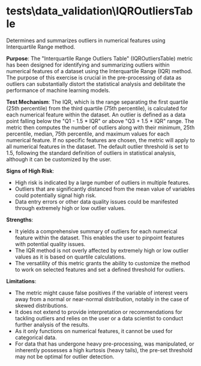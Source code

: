 # tests\data_validation\IQROutliersTable

Determines and summarizes outliers in numerical features using Interquartile Range method.

**Purpose**: The "Interquartile Range Outliers Table" (IQROutliersTable) metric has been designed for identifying
and summarizing outliers within numerical features of a dataset using the Interquartile Range (IQR) method. The
purpose of this exercise is crucial in the pre-processing of data as outliers can substantially distort the
statistical analysis and debilitate the performance of machine learning models.

**Test Mechanism**: The IQR, which is the range separating the first quartile (25th percentile) from the third
quartile (75th percentile), is calculated for each numerical feature within the dataset. An outlier is defined as a
data point falling below the "Q1 - 1.5 * IQR" or above "Q3 + 1.5 * IQR" range. The metric then computes the number
of outliers along with their minimum, 25th percentile, median, 75th percentile, and maximum values for each
numerical feature. If no specific features are chosen, the metric will apply to all numerical features in the
dataset. The default outlier threshold is set to 1.5, following the standard definition of outliers in statistical
analysis, although it can be customized by the user.

**Signs of High Risk**:
- High risk is indicated by a large number of outliers in multiple features.
- Outliers that are significantly distanced from the mean value of variables could potentially signal high risk.
- Data entry errors or other data quality issues could be manifested through extremely high or low outlier values.

**Strengths**:
- It yields a comprehensive summary of outliers for each numerical feature within the dataset. This enables the
user to pinpoint features with potential quality issues.
- The IQR method is not overly affected by extremely high or low outlier values as it is based on quartile
calculations.
- The versatility of this metric grants the ability to customize the method to work on selected features and set a
defined threshold for outliers.

**Limitations**:
- The metric might cause false positives if the variable of interest veers away from a normal or near-normal
distribution, notably in the case of skewed distributions.
- It does not extend to provide interpretation or recommendations for tackling outliers and relies on the user or a
data scientist to conduct further analysis of the results.
- As it only functions on numerical features, it cannot be used for categorical data.
- For data that has undergone heavy pre-processing, was manipulated, or inherently possesses a high kurtosis (heavy
tails), the pre-set threshold may not be optimal for outlier detection.